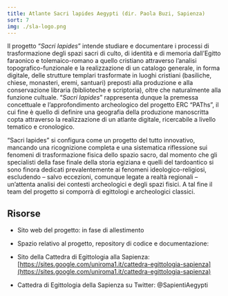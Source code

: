 ```yaml
---
title: Atlante Sacri lapides Aegypti (dir. Paola Buzi, Sapienza)
sort: 7
img: ./sla-logo.png
---
```


Il progetto “_Sacri lapides_” intende studiare e documentare i processi di trasformazione degli spazi sacri di culto, di identità e di memoria dall’Egitto faraonico e tolemaico-romano a quello cristiano attraverso l’analisi topografico-funzionale e la realizzazione di un catalogo generale, in forma digitale, delle strutture templari trasformate in luoghi cristiani (basiliche, chiese, monasteri, eremi, santuari) preposti alla produzione e alla conservazione libraria (biblioteche e scriptoria), oltre che naturalmente alla funzione cultuale. “_Sacri lapides_” rappresenta dunque la premessa concettuale e l’approfondimento archeologico del progetto ERC “PAThs”, il cui fine è quello di definire una geografia della produzione manoscritta copta attraverso la realizzazione di un atlante digitale, ricercabile a livello tematico e cronologico.

“Sacri lapides” si configura come un progetto del tutto innovativo, mancando una ricognizione completa e una sistematica riflessione sui fenomeni di trasformazione fisica dello spazio sacro, dal momento che gli specialisti della fase finale della storia egiziana e quelli del tardoantico si sono finora dedicati prevalentemente ai fenomeni ideologico-religiosi, escludendo – salvo eccezioni, comunque legate a realtà regionali – un’attenta analisi dei contesti archeologici e degli spazi fisici. A tal fine il team del progetto si comporrà di egittologi e archeologici classici.

## Risorse

- Sito web del progetto: in fase di allestimento

- Spazio relativo al progetto, repository di codice e documentazione:

- Sito della Cattedra di Egittologia alla Sapienza: [https://sites.google.com/uniroma1.it/cattedra-egittologia-sapienza](https://sites.google.com/uniroma1.it/cattedra-egittologia-sapienza)

- Cattedra di Egittologia della Sapienza su Twitter: @SapientiAegypti
